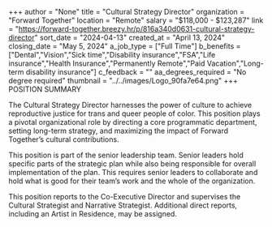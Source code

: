 +++
author = "None"
title = "Cultural Strategy Director"
organization = "Forward Together"
location = "Remote"
salary = "$118,000 - $123,287"
link = "https://forward-together.breezy.hr/p/816a340d0631-cultural-strategy-director"
sort_date = "2024-04-13"
created_at = "April 13, 2024"
closing_date = "May 5, 2024"
a_job_type = ["Full Time"]
b_benefits = ["Dental","Vision","Sick time","Disability insurance","FSA","Life insurance","Health Insurance","Permanently Remote","Paid Vacation","Long-term disability insurance"]
c_feedback = ""
aa_degrees_required = "No degree required"
thumbnail = "../../images/Logo_90fa7e64.png"
+++
POSITION SUMMARY

The Cultural Strategy Director harnesses the power of culture to achieve reproductive justice for trans and queer people of color. This position plays a 
pivotal organizational role by directing a core programmatic department, setting long-term strategy, and maximizing the impact of Forward Together’s
cultural contributions. 

This position is part of the senior leadership team. Senior leaders hold specific parts of the strategic plan while also being responsible for overall implementation of the plan. This requires senior leaders to collaborate and hold what is good for their team’s work and the whole of the organization. 

This position reports to the Co-Executive Director and supervises the Cultural Strategist and Narrative Strategist. Additional direct reports, including an Artist in Residence, may be assigned.